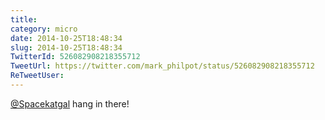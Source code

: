 ```yaml
---
title: 
category: micro
date: 2014-10-25T18:48:34
slug: 2014-10-25T18:48:34
TwitterId: 526082908218355712
TweetUrl: https://twitter.com/mark_philpot/status/526082908218355712
ReTweetUser: 
---
```


[@Spacekatgal](https://twitter.com/Spacekatgal) hang in there!